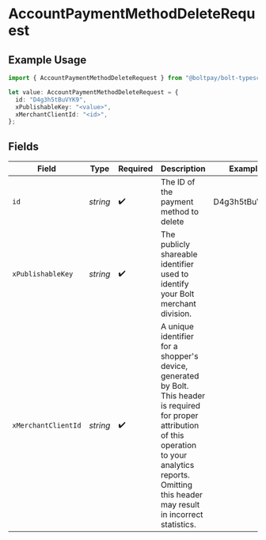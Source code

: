 # AccountPaymentMethodDeleteRequest

## Example Usage

```typescript
import { AccountPaymentMethodDeleteRequest } from "@boltpay/bolt-typescript-sdk/models/operations";

let value: AccountPaymentMethodDeleteRequest = {
  id: "D4g3h5tBuVYK9",
  xPublishableKey: "<value>",
  xMerchantClientId: "<id>",
};
```

## Fields

| Field                                                                                                                                                                                                               | Type                                                                                                                                                                                                                | Required                                                                                                                                                                                                            | Description                                                                                                                                                                                                         | Example                                                                                                                                                                                                             |
| ------------------------------------------------------------------------------------------------------------------------------------------------------------------------------------------------------------------- | ------------------------------------------------------------------------------------------------------------------------------------------------------------------------------------------------------------------- | ------------------------------------------------------------------------------------------------------------------------------------------------------------------------------------------------------------------- | ------------------------------------------------------------------------------------------------------------------------------------------------------------------------------------------------------------------- | ------------------------------------------------------------------------------------------------------------------------------------------------------------------------------------------------------------------- |
| `id`                                                                                                                                                                                                                | *string*                                                                                                                                                                                                            | :heavy_check_mark:                                                                                                                                                                                                  | The ID of the payment method to delete                                                                                                                                                                              | D4g3h5tBuVYK9                                                                                                                                                                                                       |
| `xPublishableKey`                                                                                                                                                                                                   | *string*                                                                                                                                                                                                            | :heavy_check_mark:                                                                                                                                                                                                  | The publicly shareable identifier used to identify your Bolt merchant division.                                                                                                                                     |                                                                                                                                                                                                                     |
| `xMerchantClientId`                                                                                                                                                                                                 | *string*                                                                                                                                                                                                            | :heavy_check_mark:                                                                                                                                                                                                  | A unique identifier for a shopper's device, generated by Bolt. This header is required for proper attribution of this operation to your analytics reports. Omitting this header may result in incorrect statistics. |                                                                                                                                                                                                                     |